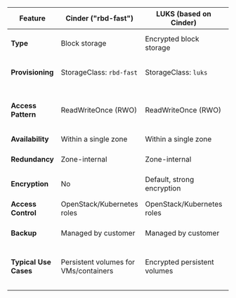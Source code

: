 | Feature                | Cinder ("rbd-fast")                  | LUKS (based on Cinder)                    | S3 (Object Storage)                                |
|------------------------|--------------------------------------|-------------------------------------------|----------------------------------------------------|
| **Type**               | Block storage                        | Encrypted block storage                   | Object-based cloud storage                         |
| **Provisioning**       | StorageClass: `rbd-fast`             | StorageClass: `luks`                      | OpenStack API, web console, CLI                    |
| **Access Pattern**     | ReadWriteOnce (RWO)                  | ReadWriteOnce (RWO)                       | HTTP(S), REST API, global, similar to RWX          |
| **Availability**       | Within a single zone                 | Within a single zone                      | Global                                             |
| **Redundancy**         | Zone-internal                        | Zone-internal                             | Cross-zone, geo-redundant                          |
| **Encryption**         | No                                   | Default, strong encryption                | Optional (SSE-C)                                   |
| **Access Control**     | OpenStack/Kubernetes roles           | OpenStack/Kubernetes roles                | IAM, ACLs, bucket policies                         |
| **Backup**             | Managed by customer                  | Managed by customer                       | Managed by customer                                |
| **Typical Use Cases**  | Persistent volumes for VMs/containers| Encrypted persistent volumes              | Backup, archiving, web applications, data lakes    |
